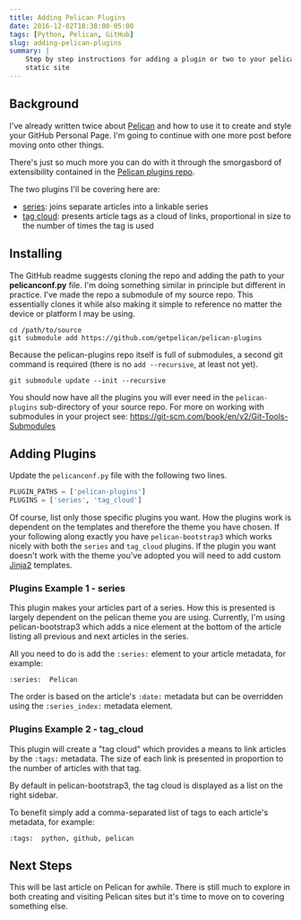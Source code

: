 ```yaml
---
title: Adding Pelican Plugins
date: 2016-12-02T18:38:00-05:00
tags: [Python, Pelican, GitHub]
slug: adding-pelican-plugins
summary: |
    Step by step instructions for adding a plugin or two to your pelican
    static site
---
```


## Background

I've already written twice about [Pelican](http://docs.getpelican.com)
and how to use it to create and style your GitHub Personal Page. I'm
going to continue with one more post before moving onto other things.

There's just so much more you can do with it through the smorgasbord of
extensibility contained in the [Pelican plugins
repo](https://github.com/getpelican/pelican-plugins).

The two plugins I'll be covering here are:

* [series](https://github.com/getpelican/pelican-plugins/tree/master/series):
  joins separate articles into a linkable series
* [tag
  cloud](https://github.com/getpelican/pelican-plugins/tree/master/tag_cloud):
  presents article tags as a cloud of links, proportional in size to
  the number of times the tag is used

## Installing

The GitHub readme suggests cloning the repo and adding the path to your
**pelicanconf.py** file. I'm doing something similar in principle but
different in practice. I've made the repo a submodule of my source repo.
This essentially clones it while also making it simple to reference no
matter the device or platform I may be using.

```shell
cd /path/to/source
git submodule add https://github.com/getpelican/pelican-plugins
```

Because the pelican-plugins repo itself is full of submodules, a second
git command is required (there is no `add --recursive`, at least not
yet).

```shell
git submodule update --init --recursive
```

You should now have all the plugins you will ever need in the
`pelican-plugins` sub-directory of your source repo. For more on
working with submodules in your project see: https://git-scm.com/book/en/v2/Git-Tools-Submodules

## Adding Plugins

Update the `pelicanconf.py` file with the following two lines.

```python
PLUGIN_PATHS = ['pelican-plugins']
PLUGINS = ['series', 'tag_cloud']
```

Of course, list only those specific plugins you want. How the plugins
work is dependent on the templates and therefore the theme you have
chosen. If your following along exactly you have `pelican-bootstrap3`
which works nicely with both the `series` and `tag_cloud` plugins.
If the plugin you want doesn't work with the theme you've adopted you
will need to add custom [Jinja2](http://jinja.pocoo.org/docs/dev/)
templates.

### Plugins Example 1 - series

This plugin makes your articles part of a series. How this is presented
is largely dependent on the pelican theme you are using. Currently, I'm
using pelican-bootstrap3 which adds a nice element at the bottom of the
article listing all previous and next articles in the series.

All you need to do is add the `:series:` element to your article
metadata, for example:

```
:series:  Pelican
```

The order is based on the article's `:date:` metadata but can be
overridden using the `:series_index:` metadata element.

### Plugins Example 2 - tag_cloud

This plugin will create a "tag cloud" which provides a means to link
articles by the `:tags:` metadata. The size of each link is presented in
proportion to the number of articles with that tag.

By default in pelican-bootstrap3, the tag cloud is displayed as a list
on the right sidebar.

To benefit simply add a comma-separated list of tags to each article's
metadata, for example:

```
:tags:  python, github, pelican
```

## Next Steps

This will be last article on Pelican for awhile. There is still much to
explore in both creating and visiting Pelican sites but it's time to
move on to covering something else.
